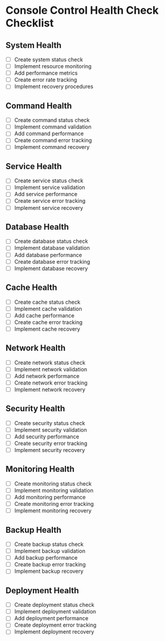 # Console Control Health Check Checklist

## System Health
- [ ] Create system status check
- [ ] Implement resource monitoring
- [ ] Add performance metrics
- [ ] Create error rate tracking
- [ ] Implement recovery procedures

## Command Health
- [ ] Create command status check
- [ ] Implement command validation
- [ ] Add command performance
- [ ] Create command error tracking
- [ ] Implement command recovery

## Service Health
- [ ] Create service status check
- [ ] Implement service validation
- [ ] Add service performance
- [ ] Create service error tracking
- [ ] Implement service recovery

## Database Health
- [ ] Create database status check
- [ ] Implement database validation
- [ ] Add database performance
- [ ] Create database error tracking
- [ ] Implement database recovery

## Cache Health
- [ ] Create cache status check
- [ ] Implement cache validation
- [ ] Add cache performance
- [ ] Create cache error tracking
- [ ] Implement cache recovery

## Network Health
- [ ] Create network status check
- [ ] Implement network validation
- [ ] Add network performance
- [ ] Create network error tracking
- [ ] Implement network recovery

## Security Health
- [ ] Create security status check
- [ ] Implement security validation
- [ ] Add security performance
- [ ] Create security error tracking
- [ ] Implement security recovery

## Monitoring Health
- [ ] Create monitoring status check
- [ ] Implement monitoring validation
- [ ] Add monitoring performance
- [ ] Create monitoring error tracking
- [ ] Implement monitoring recovery

## Backup Health
- [ ] Create backup status check
- [ ] Implement backup validation
- [ ] Add backup performance
- [ ] Create backup error tracking
- [ ] Implement backup recovery

## Deployment Health
- [ ] Create deployment status check
- [ ] Implement deployment validation
- [ ] Add deployment performance
- [ ] Create deployment error tracking
- [ ] Implement deployment recovery 